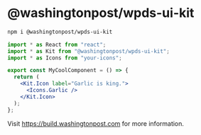 # @washingtonpost/wpds-ui-kit

```bash
npm i @washingtonpost/wpds-ui-kit
```

```jsx
import * as React from "react";
import * as Kit from "@washingtonpost/wpds-ui-kit";
import * as Icons from "your-icons";

export const MyCoolComponent = () => {
  return (
    <Kit.Icon label="Garlic is king.">
      <Icons.Garlic />
    </Kit.Icon>
  );
};
```

Visit https://build.washingtonpost.com for more information.

